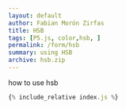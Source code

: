 ```yaml
---  
layout: default
author: Fabian Morón Zirfas
title: HSB
tags: [P5.js, color,hsb, ]
permalink: /form/hsb
summary: using HSB
archive: hsb.zip
---  
```


how to use hsb

<!-- more -->


<div id="sketch"></div>

```js
{% include_relative index.js %}
```

<script type="text/javascript" src="{{site.baseurl}}/assets/js/p5.min.js"></script>
<script type="text/javascript" src="{{site.baseurl}}/{{ page.path | replace:'.md','.js' }}"></script>